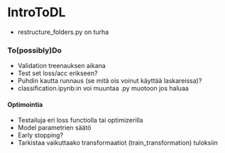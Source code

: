 # IntroToDL

- restructure_folders.py on turha

### To(possibly)Do
- Validation treenauksen aikana
- Test set loss/acc erikseen?
- Puhdin kautta runnaus (se mitä ois voinut käyttää laskareissa)?
- classification.ipynb:in voi muuntaa .py muotoon jos haluaa

#### Optimointia
- Testailuja eri loss functiolla tai optimizerilla
- Model parametrien säätö
- Early stopping?
- Tarkistaa vaikuttaako transformaatiot (train_transformation) tuloksiin

